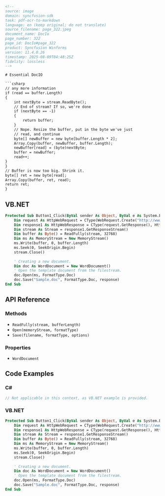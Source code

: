 ```html
<!--
source: image
domain: syncfusion-sdk
task: pdf-ocr-to-markdown
language: en (keep original; do not translate)
source_filename: page_322.jpeg
document_name: DocIo
page_number: 322
page_id: DocIo#page_322
product: Syncfusion Winforms
version: 11.4.0.26
timestamp: 2025-08-09T04:48:25Z
fidelity: lossless
-->

# Essential DocIO

```csharp
// any more information
if (read == buffer.Length)
{
    int nextByte = stream.ReadByte();
    // End of stream? If so, we're done
    if (nextByte == -1)
    {
        return buffer;
    }
    // Nope. Resize the buffer, put in the byte we've just
    // read, and continue
    byte[] newBuffer = new byte[buffer.Length * 2];
    Array.Copy(buffer, newBuffer, buffer.Length);
    newBuffer[read] = (byte)nextByte;
    buffer = newBuffer;
    read++;
}
}
// Buffer is now too big. Shrink it.
byte[] ret = new byte[read];
Array.Copy(buffer, ret, read);
return ret;
}
```

## VB.NET

```vb
Protected Sub Button1_Click(ByVal sender As Object, ByVal e As System.EventArgs) Handles Button1.Click
    Dim request As HttpWebRequest = CType(WebRequest.Create("http://www.nfpa.org/assets/files//PDF/Forms/EvacuationGuide.doc"), HttpWebRequest)
    Dim response1 As HttpWebResponse = CType(request.GetResponse(), HttpWebResponse)
    Dim stream As Stream = response1.GetResponseStream()
    Dim buffer As Byte() = ReadFully(stream, 32768)
    Dim ms As MemoryStream = New MemoryStream()
    ms.Write(buffer, 0, buffer.Length)
    ms.Seek(0, SeekOrigin.Begin)
    stream.Close()
    
    ' Creating a new document.
    Dim doc As WordDocument = New WordDocument()
    ' Open the template document from the filestream.
    doc.Open(ms, FormatType.Doc)
    doc.Save("Sample.doc", FormatType.Doc, response)
End Sub
```

## API Reference

### Methods
- `ReadFully(stream, bufferLength)`
- `Open(memoryStream, formatType)`
- `Save(filename, formatType, options)`

### Properties
- `WordDocument`

## Code Examples

### C#

```csharp
// Not applicable in this context, as VB.NET example is provided.
```

### VB.NET

```vb
Protected Sub Button1_Click(ByVal sender As Object, ByVal e As System.EventArgs) Handles Button1.Click
    Dim request As HttpWebRequest = CType(WebRequest.Create("http://www.nfpa.org/assets/files//PDF/Forms/EvacuationGuide.doc"), HttpWebRequest)
    Dim response1 As HttpWebResponse = CType(request.GetResponse(), HttpWebResponse)
    Dim stream As Stream = response1.GetResponseStream()
    Dim buffer As Byte() = ReadFully(stream, 32768)
    Dim ms As MemoryStream = New MemoryStream()
    ms.Write(buffer, 0, buffer.Length)
    ms.Seek(0, SeekOrigin.Begin)
    stream.Close()
    
    ' Creating a new document.
    Dim doc As WordDocument = New WordDocument()
    ' Open the template document from the filestream.
    doc.Open(ms, FormatType.Doc)
    doc.Save("Sample.doc", FormatType.Doc, response)
End Sub
```

<!-- tags: [DocIo, Syncfusion Winforms, Essential DocIO, API Reference, VB.NET, C#] keywords: [httprequest, httpwebresponse, worddocument, memorystream, readfully, save] -->
```